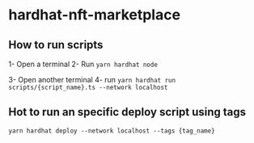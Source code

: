 # hardhat-nft-marketplace

## How to run scripts
1- Open a terminal
2- Run `yarn hardhat node`

3- Open another terminal
4- run `yarn hardhat run scripts/{script_name}.ts --network localhost`

## Hot to run an specific deploy script using tags

`yarn hardhat deploy --network localhost --tags {tag_name}`
